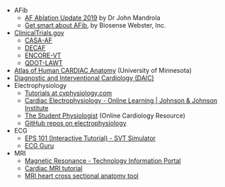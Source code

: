 - AFib
  - [AF Ablation Update 2019](https://www.drjohnm.org/2019/02/af-ablation-update-2019) by Dr John Mandrola
  - [Get smart about AFib](https://www.getsmartaboutafib.com/), by Biosense Webster, Inc.
- [ClinicalTrials.gov](https://clinicaltrials.gov)
  - [CASA-AF](https://clinicaltrials.gov/ct2/results/refine?term=CASA-AF)
  - [DECAF](https://clinicaltrials.gov/ct2/results/refine?term=DECAF)
  - [ENCORE-VT](https://clinicaltrials.gov/ct2/results/refine?term=ENCORE-VT)
  - [QDOT-LAWT](https://clinicaltrials.gov/ct2/show/NCT04298177)
- [Atlas of Human CARDIAC Anatomy](http://www.vhlab.umn.edu/atlas/index.shtml) (University of Minnesota)  
- [Diagnostic and Interventional Cardiology (DAIC)](https://www.dicardiology.com/)
- Electrophysiology
  - [Tutorials at cvphysiology.com](https://www.cvphysiology.com/Tutorials/tutorials)
  - [Cardiac Electrophysiology - Online Learning | Johnson & Johnson Institute](https://jnjinstitute.com/en-us/online-profed-resources/resources/cardiac-electrophysiology)
  - [The Student Physiologist](https://thephysiologist.org/) (Online Cardiology Resource)
  - [GitHub repos on electrophysiology](https://github.com/topics/electrophysiology)
- ECG
  - [EPS 101 (Interactive Tutorial) - SVT Simulator](http://svtsim.com/eps.html)
  - [ECG Guru](http://www.ecgguru.com)
- MRI
  - [Magnetic Resonance - Technology Information Portal](https://www.mr-tip.com/)
  - [Cardiac MRI tutorial](http://www.vhlab.umn.edu/atlas/cardiac-mri-tutorial/index.shtml)
  - [MRI heart cross sectional anatomy tool](https://mrimaster.com/anatomy%20heart%20axial%20.html)
